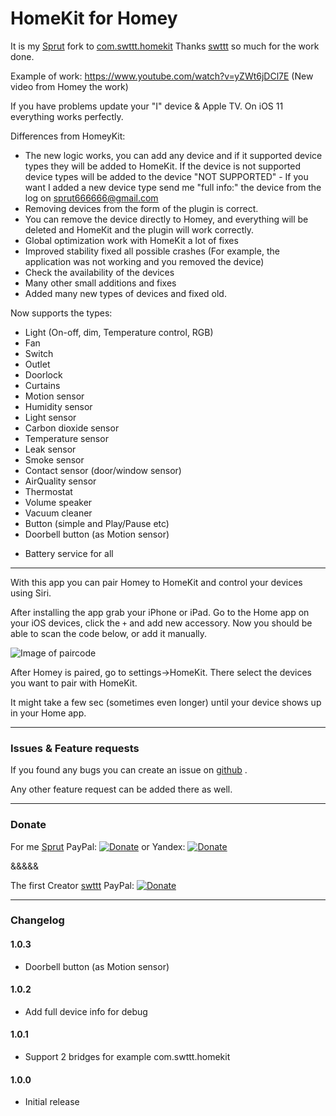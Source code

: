 # HomeKit for Homey

It is my [Sprut](https://github.com/sprut666666) fork to [com.swttt.homekit](https://github.com/swttt/com.swttt.homekit)
Thanks [swttt](https://github.com/swttt) so much for the work done.

Example of work: https://www.youtube.com/watch?v=yZWt6jDCl7E (New video from Homey the work)

If you have problems update your "I" device & Apple TV. On iOS 11 everything works perfectly.

Differences from HomeyKit:
- The new logic works, you can add any device and if it supported device types they will be added to HomeKit. If the device is not supported device types will be added to the device "NOT SUPPORTED" - If you want I added a new device type send me "full info:" the device from the log on sprut666666@gmail.com
- Removing devices from the form of the plugin is correct.
- You can remove the device directly to Homey, and everything will be deleted and HomeКit and the plugin will work correctly.
- Global optimization work with HomeKit a lot of fixes
- Improved stability fixed all possible crashes (For example, the application was not working and you removed the device)
- Check the availability of the devices
- Many other small additions and fixes
- Added many new types of devices and fixed old.

Now supports the types:
- Light (On-off, dim, Temperature control, RGB)
- Fan
- Switch
- Outlet
- Doorlock
- Curtains
- Motion sensor
- Humidity sensor
- Light sensor
- Carbon dioxide sensor
- Temperature sensor
- Leak sensor
- Smoke sensor
- Contact sensor (door/window sensor)
- AirQuality sensor
- Thermostat
- Volume speaker
- Vacuum cleaner
- Button (simple and Play/Pause etc)
- Doorbell button (as Motion sensor)

+ Battery service for all

---

With this app you can pair Homey to HomeKit and control your devices using Siri.

After installing the app grab your iPhone or iPad.
Go to the Home app on your iOS devices, click the `+` and add new accessory.
Now you should be able to scan the code below, or add it manually.

![Image of paircode](https://github.com/sprut666666/com.sprut.homekit/raw/master/settings/code.png)

After Homey is paired, go to settings->HomeKit. There select the devices you want to pair with HomeKit.

It might take a few sec (sometimes even longer) until your device shows up in your Home app.

---

### Issues & Feature requests

If you found any bugs you can create an issue on [github](https://github.com/sprut666666/com.sprut.homekit) .

Any other feature request can be added there as well.

---

### Donate

For me [Sprut](https://github.com/sprut666666) PayPal: [![Donate](https://www.paypalobjects.com/webstatic/en_US/i/btn/png/btn_donate_92x26.png)](https://paypal.me/sprut666666) or Yandex: [![Donate](https://www.paypalobjects.com/webstatic/en_US/i/btn/png/btn_donate_92x26.png)](https://money.yandex.ru/to/410014789265242)

&&&&&

The first Creator [swttt](https://github.com/swttt) PayPal: [![Donate](https://www.paypalobjects.com/webstatic/en_US/i/btn/png/btn_donate_92x26.png)](https://paypal.me/BasJansen)

---

### Changelog

#### 1.0.3
- Doorbell button (as Motion sensor)

#### 1.0.2
- Add full device info for debug

#### 1.0.1
- Support 2 bridges for example com.swttt.homekit

#### 1.0.0
- Initial release
